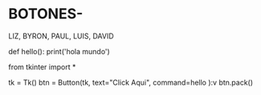 # BOTONES-
LIZ, BYRON, PAUL, LUIS, DAVID

def hello():
    print('hola mundo')
    
from tkinter import *

tk = Tk()
btn = Button(tk, text="Click Aqui", command=hello ):v
btn.pack()

